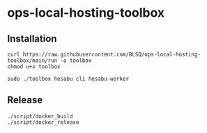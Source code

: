 # ops-local-hosting-toolbox


## Installation

```
curl https://raw.githubusercontent.com/BLSQ/ops-local-hosting-toolbox/main/run -o toolbox
chmod u+x toolbox
```

```
sudo ./toolbox hesabu cli hesabu-worker
```

## Release

```
./script/docker_build
./script/docker_release
```